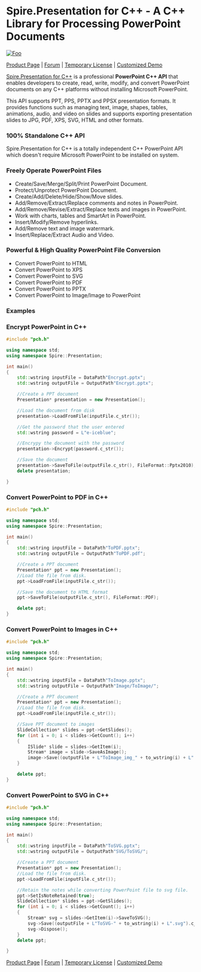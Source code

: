 # Spire.Presentation for C++ - A C++ Library for Processing PowerPoint Documents

[![Foo](https://i.imgur.com/m1lcAIy.png)](https://www.e-iceblue.com/Introduce/presentation-for-CPP.html)

[Product Page](https://www.e-iceblue.com/Introduce/presentation-for-CPP.html) | [Forum](https://www.e-iceblue.com/forum/spire-presentation-f14.html) | [Temporary License](https://www.e-iceblue.com/TemLicense.html) | [Customized Demo](https://www.e-iceblue.com/Misc/customized-demo.html) 

[Spire.Presentation for C++](https://www.e-iceblue.com/Introduce/presentation-for-CPP.html) is a professional **PowerPoint C++ API** that enables developers to create, read, write, modify, and convert PowerPoint documents on any C++ platforms without installing Microsoft PowerPoint.

This API supports PPT, PPS, PPTX and PPSX presentation formats. It provides functions such as managing text, image, shapes, tables, animations, audio, and video on slides and supports exporting presentation slides to JPG, PDF, XPS, SVG, HTML and other formats.

### 100% Standalone C++ API

Spire.Presentation for C++ is a totally independent C++ PowerPoint API which doesn't require Microsoft PowerPoint to be installed on system.

### Freely Operate PowerPoint Files

- Create/Save/Merge/Split/Print PowerPoint Document.
- Protect/Unprotect PowerPoint Document.
- Create/Add/Delete/Hide/Show/Move slides.
- Add/Remove/Extract/Replace comments and notes in PowerPoint.
- Add/Remove/Revise/Extract/Replace texts and images in PowerPoint.
- Work with charts, tables and SmartArt in PowerPoint.
- Insert/Modify/Remove hyperlinks.
- Add/Remove text and image watermark.
- Insert/Replace/Extract Audio and Video.

### Powerful & High Quality PowerPoint File Conversion

- Convert PowerPoint to HTML
- Convert PowerPoint to XPS
- Convert PowerPoint to SVG
- Convert PowerPoint to PDF
- Convert PowerPoint to PPTX
- Convert PowerPoint to Image/Image to PowerPoint 

### Examples

### Encrypt PowerPoint in C++

```c++
#include "pch.h"

using namespace std;
using namespace Spire::Presentation;

int main()
{
	std::wstring inputFile = DataPath"Encrypt.pptx";
	std::wstring outputFile = OutputPath"Encrypt.pptx";

	//Create a PPT document
	Presentation* presentation = new Presentation();

	//Load the document from disk
	presentation->LoadFromFile(inputFile.c_str());

	//Get the password that the user entered
	std::wstring password = L"e-iceblue";

	//Encrypy the document with the password
	presentation->Encrypt(password.c_str());

	//Save the document
	presentation->SaveToFile(outputFile.c_str(), FileFormat::Pptx2010);
	delete presentation;

}
```

### Convert PowerPoint to PDF in C++

```c++
#include "pch.h"

using namespace std;
using namespace Spire::Presentation;

int main()
{
	std::wstring inputFile = DataPath"ToPDF.pptx";
	std::wstring outputFile = OutputPath"ToPDF.pdf";

	//Create a PPT document
	Presentation* ppt = new Presentation();
	//Load the file from disk.
	ppt->LoadFromFile(inputFile.c_str());

	//Save the document to HTML format
	ppt->SaveToFile(outputFile.c_str(), FileFormat::PDF);

	delete ppt;
}
```

### Convert PowerPoint to Images in C++

```c++
#include "pch.h"

using namespace std;
using namespace Spire::Presentation;

int main()
{
	std::wstring inputFile = DataPath"ToImage.pptx";
	std::wstring outputFile = OutputPath"Image/ToImage/";

	//Create a PPT document
	Presentation* ppt = new Presentation();
	//Load the file from disk.
	ppt->LoadFromFile(inputFile.c_str());

	//Save PPT document to images
	SlideCollection* slides = ppt->GetSlides();
	for (int i = 0; i < slides->GetCount(); i++)
	{
		ISlide* slide = slides->GetItem(i);
		Stream* image = slide->SaveAsImage();
		image->Save((outputFile + L"ToImage_img_" + to_wstring(i) + L".png").c_str());
	}

	delete ppt;
}
```

### Convert PowerPoint to SVG in C++

```c++
#include "pch.h"

using namespace std;
using namespace Spire::Presentation;

int main()
{
	std::wstring inputFile = DataPath"ToSVG.pptx";
	std::wstring outputFile = OutputPath"SVG/ToSVG/";

	//Create a PPT document
	Presentation* ppt = new Presentation();
	//Load the file from disk.
	ppt->LoadFromFile(inputFile.c_str());

	//Retain the notes while converting PowerPoint file to svg file.
	ppt->SetIsNoteRetained(true);
	SlideCollection* slides = ppt->GetSlides();
	for (int i = 0; i < slides->GetCount(); i++)
	{
		Stream* svg = slides->GetItem(i)->SaveToSVG();
		svg->Save((outputFile + L"ToSVG-" + to_wstring(i) + L".svg").c_str());
		svg->Dispose();
	}
	delete ppt;

}
```

[Product Page](https://www.e-iceblue.com/Introduce/presentation-for-CPP.html) | [Forum](https://www.e-iceblue.com/forum/spire-presentation-f14.html) | [Temporary License](https://www.e-iceblue.com/TemLicense.html) | [Customized Demo](https://www.e-iceblue.com/Misc/customized-demo.html) 

